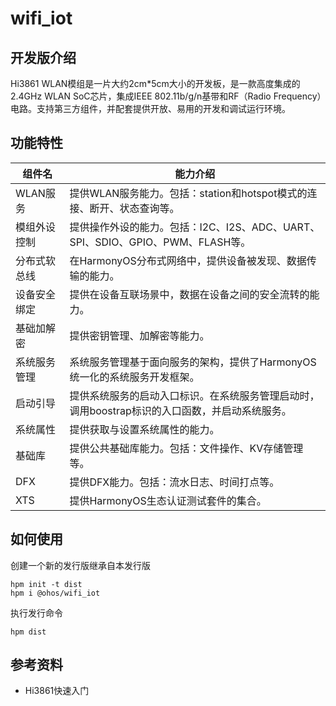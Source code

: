 # wifi_iot

## 开发版介绍

Hi3861 WLAN模组是一片大约2cm*5cm大小的开发板，是一款高度集成的2.4GHz WLAN SoC芯片，集成IEEE 802.11b/g/n基带和RF（Radio Frequency）电路。支持第三方组件，并配套提供开放、易用的开发和调试运行环境。

## 功能特性

| 组件名       | 能力介绍                                                     |
| ------------ | ------------------------------------------------------------ |
| WLAN服务     | 提供WLAN服务能力。包括：station和hotspot模式的连接、断开、状态查询等。 |
| 模组外设控制 | 提供操作外设的能力。包括：I2C、I2S、ADC、UART、SPI、SDIO、GPIO、PWM、FLASH等。 |
| 分布式软总线 | 在HarmonyOS分布式网络中，提供设备被发现、数据传输的能力。 |
| 设备安全绑定 | 提供在设备互联场景中，数据在设备之间的安全流转的能力。       |
| 基础加解密   | 提供密钥管理、加解密等能力。                                 |
| 系统服务管理 | 系统服务管理基于面向服务的架构，提供了HarmonyOS统一化的系统服务开发框架。 |
| 启动引导     | 提供系统服务的启动入口标识。在系统服务管理启动时，调用boostrap标识的入口函数，并启动系统服务。 |
| 系统属性     | 提供获取与设置系统属性的能力。                               |
| 基础库       | 提供公共基础库能力。包括：文件操作、KV存储管理等。           |
| DFX          | 提供DFX能力。包括：流水日志、时间打点等。                    |
| XTS          | 提供HarmonyOS生态认证测试套件的集合。             |

## 如何使用

创建一个新的发行版继承自本发行版

```shell
hpm init -t dist
hpm i @ohos/wifi_iot
```

执行发行命令

```shell
hpm dist
```

## 参考资料

- Hi3861快速入门

